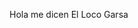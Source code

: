 Hola me dicen El Loco Garsa

<!---
AndresRs97/AndresRs97 is a ✨ special ✨ repository because its `README.md` (this file) appears on your GitHub profile.
You can click the Preview link to take a look at your changes.
--->
